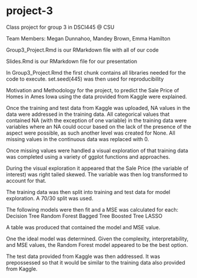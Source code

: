 # project-3
Class project for group 3 in DSCI445 @ CSU

Team Members: Megan Dunnahoo, Mandey Brown, Emma Hamilton

Group3_Project.Rmd is our RMarkdown file with all of our code

Slides.Rmd is our RMarkdown file for our presentation

In Group3_Project.Rmd the first chunk contains all libraries needed for the code to execute. set.seed(445) was then used for reproducibility

Motivation and Methodology for the project, to predict the Sale Price of Homes in Ames Iowa using the data provided from Kaggle were explained. 

Once the training and test data from Kaggle was uploaded, NA values in the  data were addressed in the training data. All categorical values that contained NA (with the exception of one variable) in the training data were variables where an NA could occur based on the lack of the presence of the aspect were possible, as such another level was created for None. All missing values in the continuous data was replaced with 0. 

Once missing values were handled a visual exploration of that training data was completed using a variety of ggplot functions and approaches.

During the visual exploration it appeared that the Sale Price (the variable of interest) was right tailed skewed. The variable was then log transformed to account for that. 

The training data was then split into training and test data for model exploration. A 70/30 split was used. 

The following models were then fit and a MSE was calculated for each:
Decision Tree
Random Forest
Bagged Tree
Boosted Tree
LASSO

A table was produced that contained the model and MSE value.

One the ideal model was determined. Given the complexity, interpretability, and MSE values, the Random Forest model appeared to be the best option.

The test data provided from Kaggle was then addressed. It was prepossessed so that it would be similar to the training data also provided from Kaggle. 

